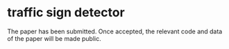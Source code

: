 # traffic sign detector

The paper has been submitted. Once accepted, the relevant code and data of the paper will be made public.
